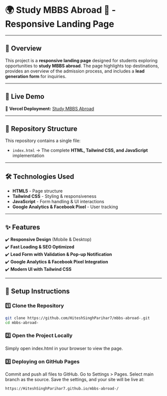 # 🌍 Study MBBS Abroad 🏥 - Responsive Landing Page
---

## 📌 Overview  
This project is a **responsive landing page** designed for students exploring opportunities to **study MBBS abroad**. The page highlights top destinations, provides an overview of the admission process, and includes a **lead generation form** for inquiries.  

---

## 🚀 Live Demo  
🔗 **Vercel Deployment:** [Study MBBS Abroad](https://mbbs-abroad-iaj4.vercel.app/)  

---

## 📂 Repository Structure  
This repository contains a single file:  
- `index.html` → The complete **HTML, Tailwind CSS, and JavaScript** implementation  

---

## 🛠️ Technologies Used  
- **HTML5** - Page structure  
- **Tailwind CSS** - Styling & responsiveness  
- **JavaScript** - Form handling & UI interactions  
- **Google Analytics & Facebook Pixel** - User tracking  

---

## ✨ Features  
✔️ **Responsive Design** (Mobile & Desktop)  
✔️ **Fast Loading & SEO Optimized**  
✔️ **Lead Form with Validation & Pop-up Notification**  
✔️ **Google Analytics & Facebook Pixel Integration**  
✔️ **Modern UI with Tailwind CSS**  

---

## 🔧 Setup Instructions

### 1️⃣ Clone the Repository  
```sh
git clone https://github.com/HiteshSinghParihar7/mbbs-abroad-.git
cd mbbs-abroad-
```
### 2️⃣ Open the Project Locally
Simply open index.html in your browser to view the page.

### 3️⃣ Deploying on GitHub Pages
Commit and push all files to GitHub.
Go to Settings > Pages.
Select main branch as the source.
Save the settings, and your site will be live at:
```sh
https://HiteshSinghParihar7.github.io/mbbs-abroad-/
